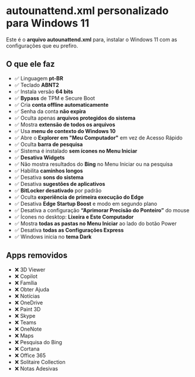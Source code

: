 # autounattend.xml personalizado para Windows 11

Este é o **arquivo autounattend.xml** para, instalar o Windows 11 com as configurações que eu prefiro.

## O que ele faz

- ✅ Linguagem **pt-BR**  
- ✅ Teclado **ABNT2**  
- ✅ Instala versão **64 bits**  
- ✅ **Bypass** de TPM e Secure Boot  
- ✅ Cria **conta offline automaticamente**  
- ✅ Senha da conta **não expira**  
- ✅ Oculta apenas **arquivos protegidos do sistema**  
- ✅ Mostra **extensão de todos os arquivos**  
- ✅ Usa **menu de contexto do Windows 10**  
- ✅ Abre o **Explorer em "Meu Computador"** em vez de Acesso Rápido  
- ✅ Oculta **barra de pesquisa**  
- ✅ Sistema é instalado **sem ícones no Menu Iniciar**  
- ✅ **Desativa Widgets**  
- ✅ Não mostra resultados do **Bing** no Menu Iniciar ou na pesquisa  
- ✅ Habilita **caminhos longos**  
- ✅ Desativa **sons do sistema**  
- ✅ Desativa **sugestões de aplicativos**  
- ✅ **BitLocker desativado** por padrão  
- ✅ Oculta **experiência de primeira execução do Edge**  
- ✅ Desativa **Edge Startup Boost** e modo em segundo plano  
- ✅ Desativa a configuração **“Aprimorar Precisão do Ponteiro”** do mouse  
- ✅ Ícones no desktop: **Lixeira e Este Computador**  
- ✅ Mostra **todas as pastas no Menu Iniciar** ao lado do botão Power  
- ✅ Desativa **todas as Configurações Express**  
- ✅ Windows inicia no **tema Dark**  

## Apps removidos

- ❌ 3D Viewer  
- ❌ Copilot  
- ❌ Família  
- ❌ Obter Ajuda  
- ❌ Notícias  
- ❌ OneDrive  
- ❌ Paint 3D  
- ❌ Skype  
- ❌ Teams  
- ❌ OneNote  
- ❌ Maps  
- ❌ Pesquisa do Bing  
- ❌ Cortana  
- ❌ Office 365  
- ❌ Solitaire Collection  
- ❌ Notas Adesivas  
